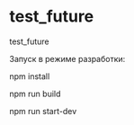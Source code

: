 # test_future
test_future

Запуск в режиме разработки:

npm install

npm run build

npm run start-dev